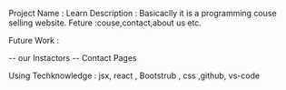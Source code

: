 
Project Name : Learn 
Description : Basicaclly it is a programming couse selling website.
Feture :couse,contact,about us etc. 


Future Work : 

-- our Instactors 
-- Contact Pages 


Using Techknowledge : jsx, react , Bootstrub , css ,github, vs-code 


